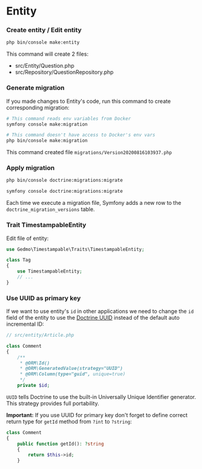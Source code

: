 # Entity

### Create entity / Edit entity

```bash
php bin/console make:entity
```

This command will create 2 files:

- src/Entity/Question.php
- src/Repository/QuestionRepository.php

### Generate migration

If you made changes to Entity's code, run this command to create corresponding migration:

```bash
# This command reads env variables from Docker
symfony console make:migration

# This command doesn't have access to Docker's env vars
php bin/console make:migration
```
This command created file `migrations/Version20200816103937.php`

### Apply migration

```bash
php bin/console doctrine:migrations:migrate

symfony console doctrine:migrations:migrate
```

Each time we execute a migration file, Symfony adds a new row to the `doctrine_migration_versions` table.

### Trait TimestampableEntity

Edit file of entity:

```php
use Gedmo\Timestampable\Traits\TimestampableEntity;

class Tag
{
    use TimestampableEntity;
    // ...
}
```

### Use UUID as primary key

If we want to use entity's `id` in other applications we need to change the `id` field of the entity to use the [Doctrine UUID](https://www.doctrine-project.org/projects/doctrine-orm/en/2.6/reference/basic-mapping.html#identifier-generation-strategies) instead of the default auto incremental ID:

```php
// src/entity/Article.php

class Comment
{
    /**
     * @ORM\Id()
     * @ORM\GeneratedValue(strategy="UUID")
     * @ORM\Column(type="guid", unique=true)
     */
    private $id;
```

`UUID` tells Doctrine to use the built-in Universally Unique Identifier generator. This strategy provides full portability.

**Important:** If you use UUID for primary key don't forget to define correct return type for `getId` method from `?int` to `?string`:

```php
class Comment
{
    public function getId(): ?string
    {
        return $this->id;
    }
```
